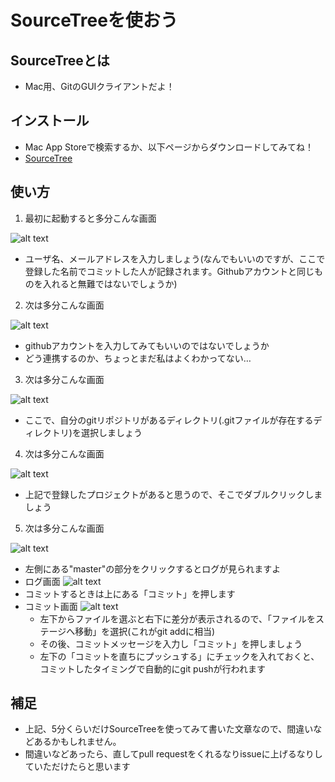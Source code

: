 # SourceTreeを使おう

## SourceTreeとは

* Mac用、GitのGUIクライアントだよ！

## インストール

* Mac App Storeで検索するか、以下ページからダウンロードしてみてね！
* [SourceTree](http://www.sourcetreeapp.com/)

## 使い方

1. 最初に起動すると多分こんな画面

  ![alt text](https://github.com/dekokun/git/blob/master/img/SourceTree01.png?raw=true)

  * ユーザ名、メールアドレスを入力しましょう(なんでもいいのですが、ここで登録した名前でコミットした人が記録されます。Githubアカウントと同じものを入れると無難ではないでしょうか)

2. 次は多分こんな画面

  ![alt text](https://github.com/dekokun/git/blob/master/img/SourceTree02.png?raw=true)

  * githubアカウントを入力してみてもいいのではないでしょうか
  * どう連携するのか、ちょっとまだ私はよくわかってない…

3. 次は多分こんな画面

  ![alt text](https://github.com/dekokun/git/blob/master/img/SourceTree03.png?raw=true)

  * ここで、自分のgitリポジトリがあるディレクトリ(.gitファイルが存在するディレクトリ)を選択しましょう

4. 次は多分こんな画面

  ![alt text](https://github.com/dekokun/git/blob/master/img/SourceTree04.png?raw=true)

  * 上記で登録したプロジェクトがあると思うので、そこでダブルクリックしましょう

5. 次は多分こんな画面

  ![alt text](https://github.com/dekokun/git/blob/master/img/SourceTree05.png?raw=true)

  * 左側にある"master"の部分をクリックするとログが見られますよ
  * ログ画面
    ![alt text](https://github.com/dekokun/git/blob/master/img/SourceTree06.png?raw=true)
  * コミットするときは上にある「コミット」を押します
  * コミット画面
    ![alt text](https://github.com/dekokun/git/blob/master/img/SourceTree07.png?raw=true)
    * 左下からファイルを選ぶと右下に差分が表示されるので、「ファイルをステージへ移動」を選択(これがgit addに相当)
    * その後、コミットメッセージを入力し「コミット」を押しましょう
    * 左下の「コミットを直ちにプッシュする」にチェックを入れておくと、コミットしたタイミングで自動的にgit pushが行われます

## 補足

* 上記、5分くらいだけSourceTreeを使ってみて書いた文章なので、間違いなどあるかもしれません。
* 間違いなどあったら、直してpull requestをくれるなりissueに上げるなりしていただけたらと思います
